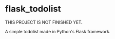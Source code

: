 # flask_todolist

THIS PROJECT IS NOT FINISHED YET.

A simple todolist made in Python's Flask framework.
